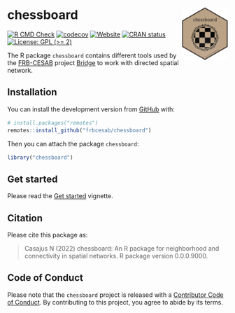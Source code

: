 
<!-- README.md is generated from README.Rmd. Please edit that file -->

# chessboard <img src="man/figures/package-sticker.png" align="right" style="float:right; height:120px;"/>

<!-- badges: start -->

[![R CMD
Check](https://github.com/frbcesab/chessboard/actions/workflows/R-CMD-check.yaml/badge.svg)](https://github.com/frbcesab/chessboard/actions/workflows/R-CMD-check.yaml)
[![codecov](https://codecov.io/gh/FRBCesab/chessboard/branch/main/graph/badge.svg?token=qH71uWUiot)](https://codecov.io/gh/FRBCesab/chessboard)
[![Website](https://github.com/frbcesab/chessboard/actions/workflows/pkgdown.yaml/badge.svg)](https://github.com/frbcesab/chessboard/actions/workflows/pkgdown.yaml)
[![CRAN
status](https://www.r-pkg.org/badges/version/chessboard)](https://CRAN.R-project.org/package=chessboard)
[![License: GPL (>=
2)](https://img.shields.io/badge/License-GPL%20%28%3E%3D%202%29-blue.svg)](https://choosealicense.com/licenses/gpl-2.0/)
<!-- badges: end -->

The R package `chessboard` contains different tools used by the
[FRB-CESAB](https://www.fondationbiodiversite.fr/en/about-the-foundation/le-cesab/)
project
[Bridge](https://www.fondationbiodiversite.fr/en/the-frb-in-action/programs-and-projects/le-cesab/bridge/)
to work with directed spatial network.

## Installation

You can install the development version from
[GitHub](https://github.com/) with:

``` r
# install.packages("remotes")
remotes::install_github("frbcesab/chessboard")
```

Then you can attach the package `chessboard`:

``` r
library("chessboard")
```

## Get started

Please read the [Get
started](https://frbcesab.github.io/chessboard/articles/chessboard.html)
vignette.

## Citation

Please cite this package as:

> Casajus N (2022) chessboard: An R package for neighborhood and
> connectivity in spatial networks. R package version 0.0.0.9000.

## Code of Conduct

Please note that the `chessboard` project is released with a
[Contributor Code of
Conduct](https://contributor-covenant.org/version/2/1/CODE_OF_CONDUCT.html).
By contributing to this project, you agree to abide by its terms.
